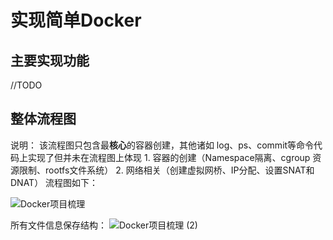 # 实现简单Docker

## 主要实现功能
//TODO


## 整体流程图
说明： 该流程图只包含最**核心**的容器创建，其他诸如 log、ps、commit等命令代码上实现了但并未在流程图上体现
    1. 容器的创建（Namespace隔离、cgroup 资源限制、rootfs文件系统）
    2. 网络相关（创建虚拟网桥、IP分配、设置SNAT和DNAT）
流程图如下：

![Docker项目梳理](https://github.com/Chen-Litao/My_Docker/assets/138087482/6080f040-b481-4010-ac85-4d7625107b71)

所有文件信息保存结构：
![Docker项目梳理 (2)](https://github.com/Chen-Litao/My_Docker/assets/138087482/14dd217e-be43-4189-a634-4ce34d772b47)
